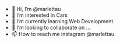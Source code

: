 - 👋 Hi, I’m @marlettau
- 👀 I’m interested in Cars
- 🌱 I’m currently learning Web Development
- 💞️ I’m looking to collaborate on ...
- 📫 How to reach me instagram @marlettau

<!---
marlettau/marlettau is a ✨ special ✨ repository because its `README.md` (this file) appears on your GitHub profile.
You can click the Preview link to take a look at your changes.
--->

